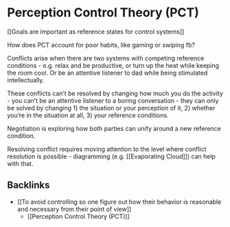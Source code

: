 # Perception Control Theory (PCT)
[[Goals are important as reference states for control systems]]

How does PCT account for poor habits, like gaming or swiping fb?

Conflicts arise when there are two systems with competing reference conditions - e.g. relax and be productive, or turn up the heat while keeping the room cool. Or be an attentive listener to dad while being stimulated intellectually.

These conflicts can’t be resolved by changing how much you do the activity - you can’t be an attentive listener to a boring conversation - they can only be solved by changing 1) the situation or your perception of it, 2) whether you’re in the situation at all, 3) your reference conditions.

Negotiation is exploring how both parties can unify around a new reference condition.

Resolving conflict requires moving attention to the level where conflict resolution is possible - diagramming (e.g. [[Evaporating Cloud]]) can help with that.

## Backlinks
* [[To avoid controlling so one figure out how their behavior is reasonable and necessary from their point of view]]
	* [[Perception Control Theory (PCT)]]

<!-- #p1 -->

<!-- {BearID:4EFAB677-AA87-4FFF-9333-4E888FFBD8FE-16712-000003B5C65A5F5A} -->

